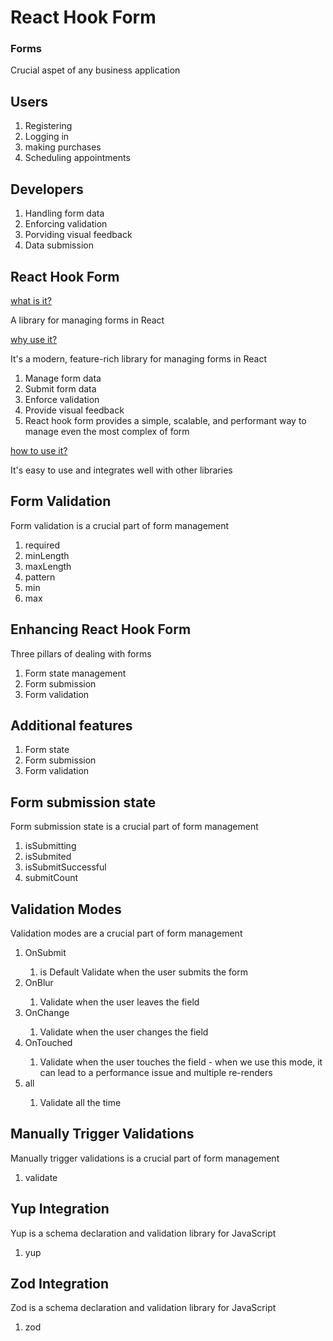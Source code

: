 # React Hook Form

### Forms

<p>Crucial aspet of any business application</p>

## Users

<ol>
    <li>Registering</li>
    <li>Logging in</li>
    <li>making purchases</li>
    <li>Scheduling appointments</li>
</ol>

## Developers

<ol>
    <li>Handling form data</li>
    <li>Enforcing validation</li>
    <li>Porviding visual feedback</li>
    <li>Data submission</li>
</ol>

## React Hook Form

<u>what is it?</u>

<p>A library for managing forms in React</p>

<u>why use it?</u>

<p>It's a modern, feature-rich library for managing forms in React</p>

<ol>
    <li>Manage form data</li>
    <li>Submit form data</li>
    <li>Enforce validation</li>
    <li>Provide visual feedback</li>
    <li>React hook form provides a simple, scalable, and performant way to manage even the most complex of form</li>
</ol>

<u>how to use it?</u>

<p>It's easy to use and integrates well with other libraries</p>

## Form Validation

<p>Form validation is a crucial part of form management</p>

<ol>
    <li>required</li>
    <li>minLength</li>
    <li>maxLength</li>
    <li>pattern</li>
    <li>min</li>
    <li>max</li>
</ol>

## Enhancing React Hook Form

<p>Three pillars of dealing with forms</p>

<ol>
    <li>Form state management</li>
    <li>Form submission</li>
    <li>Form validation</li>
</ol>

## Additional features

<ol>
    <li>Form state</li>
    <li>Form submission</li>
    <li>Form validation</li>
</ol>

## Form submission state

<p>Form submission state is a crucial part of form management</p>

<ol>
    <li>isSubmitting</li>
    <li>isSubmited</li>
    <li>isSubmitSuccessful</li>
    <li>submitCount</li>
</ol>

## Validation Modes

<p>Validation modes are a crucial part of form management</p>

<ol>    
    <li>OnSubmit</li>
    <ol>
        <li>is Default Validate when the user submits the form</li>
    </ol>
    <li>OnBlur</li>
    <ol>
        <li>Validate when the user leaves the field</li>
    </ol>
    <li>OnChange</li>   
    <ol>
        <li>Validate when the user changes the field</li>
    </ol>
    <li>OnTouched</li>
    <ol>
        <li>Validate when the user touches the field - when we use this mode, it can lead to a performance issue and multiple re-renders</li>
    </ol>
    <li>all</li>
    <ol>
        <li>Validate all the time</li>
    </ol>
</ol>


## Manually Trigger Validations

<p>Manually trigger validations is a crucial part of form management</p>

<ol>
    <li>validate</li>
</ol>


## Yup Integration
<p>Yup is a schema declaration and validation library for JavaScript</p>

<ol>
    <li>yup</li>
</ol>

## Zod Integration
<p>Zod is a schema declaration and validation library for JavaScript</p>

<ol>
    <li>zod</li>
</ol>
    
